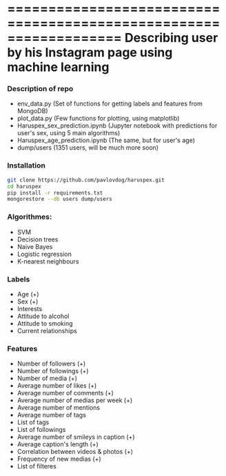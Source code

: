 ==================================================================
Describing user by his Instagram page using machine learning
==================================================================

### Description of repo
- env_data.py (Set of functions for getting labels and features from MongoDB)
- plot_data.py (Few functions for plotting, using matplotlib)
- Haruspex_sex_prediction.ipynb (Jupyter notebook with predictions for user's sex, using 5 main algorithms)
- Haruspex_age_prediction.ipynb (The same, but for user's age)
- dump/users (1351 users, will be much more soon)

### Installation
```bash
git clone https://github.com/pavlovdog/haruspex.git
cd haruspex
pip install -r requirements.txt
mongorestore --db users dump/users
```

### Algorithmes:
- SVM
- Decision trees
- Naive Bayes
- Logistic regression
- K-nearest neighbours

### Labels
- Age (+)
- Sex (+)
- Interests
- Attitude to alcohol
- Attitude to smoking
- Current relationships

### Features
- Number of followers (+)
- Number of followings (+)
- Number of media (+)
- Average number of likes (+)
- Average number of comments (+)
- Average number of medias per week (+)
- Average number of mentions
- Average number of tags
- List of tags
- List of followings
- Average number of smileys in caption (+)
- Average caption's length (+)
- Correlation between videos & photos (+)
- Frequency of new medias (+)
- List of filteres
